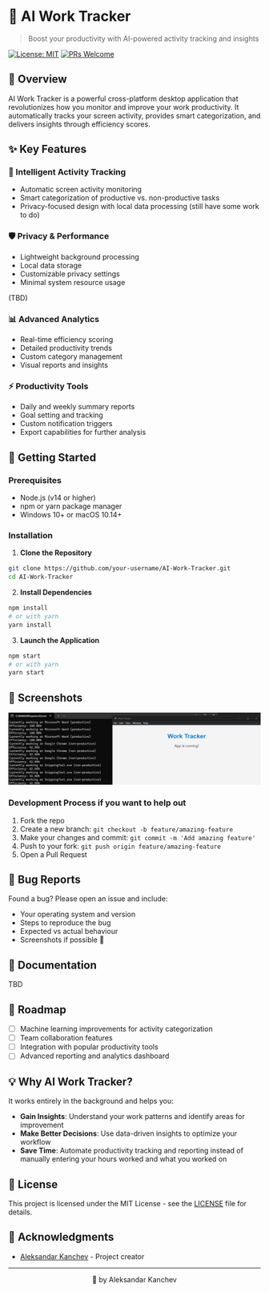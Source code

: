 # 🎯 AI Work Tracker

> Boost your productivity with AI-powered activity tracking and insights

[![License: MIT](https://img.shields.io/badge/License-MIT-yellow.svg)](https://opensource.org/licenses/MIT)
[![PRs Welcome](https://img.shields.io/badge/PRs-welcome-brightgreen.svg)](http://makeapullrequest.com)

## 📖 Overview

AI Work Tracker is a powerful cross-platform desktop application that revolutionizes how you monitor and improve your work productivity. It automatically tracks your screen activity, provides smart categorization, and delivers insights through efficiency scores.

## ✨ Key Features

### 🤖 Intelligent Activity Tracking
- Automatic screen activity monitoring
- Smart categorization of productive vs. non-productive tasks
- Privacy-focused design with local data processing (still have some work to do)

### 🛡️ Privacy & Performance
- Lightweight background processing
- Local data storage
- Customizable privacy settings
- Minimal system resource usage

(TBD)
### 📊 Advanced Analytics
- Real-time efficiency scoring
- Detailed productivity trends
- Custom category management
- Visual reports and insights

### ⚡ Productivity Tools
- Daily and weekly summary reports
- Goal setting and tracking
- Custom notification triggers
- Export capabilities for further analysis

## 🚀 Getting Started

### Prerequisites
- Node.js (v14 or higher)
- npm or yarn package manager
- Windows 10+ or macOS 10.14+

### Installation

1. **Clone the Repository**
```bash
git clone https://github.com/your-username/AI-Work-Tracker.git
cd AI-Work-Tracker
```

2. **Install Dependencies**
```bash
npm install
# or with yarn
yarn install
```

3. **Launch the Application**
```bash
npm start
# or with yarn
yarn start
```

## 🎨 Screenshots

![Screenshot 1](assets/screenshots/screenshot1.png)

### Development Process if you want to help out
1. Fork the repo
2. Create a new branch: `git checkout -b feature/amazing-feature`
3. Make your changes and commit: `git commit -m 'Add amazing feature'`
4. Push to your fork: `git push origin feature/amazing-feature`
5. Open a Pull Request

## 🐛 Bug Reports

Found a bug? Please open an issue and include:
- Your operating system and version
- Steps to reproduce the bug
- Expected vs actual behaviour
- Screenshots if possible 🙏

## 📘 Documentation

TBD

## 🔮 Roadmap

- [ ] Machine learning improvements for activity categorization
- [ ] Team collaboration features
- [ ] Integration with popular productivity tools
- [ ] Advanced reporting and analytics dashboard

## 💡 Why AI Work Tracker?

It works entirely in the background and helps you:

- **Gain Insights**: Understand your work patterns and identify areas for improvement
- **Make Better Decisions**: Use data-driven insights to optimize your workflow
- **Save Time**: Automate productivity tracking and reporting instead of manually entering your hours worked and what you worked on

## 📄 License

This project is licensed under the MIT License - see the [LICENSE](LICENSE) file for details.

## 🙏 Acknowledgments

- [Aleksandar Kanchev](https://github.com/alexkanchev) - Project creator

---

<div align="center">
💖 by Aleksandar Kanchev
</div>
